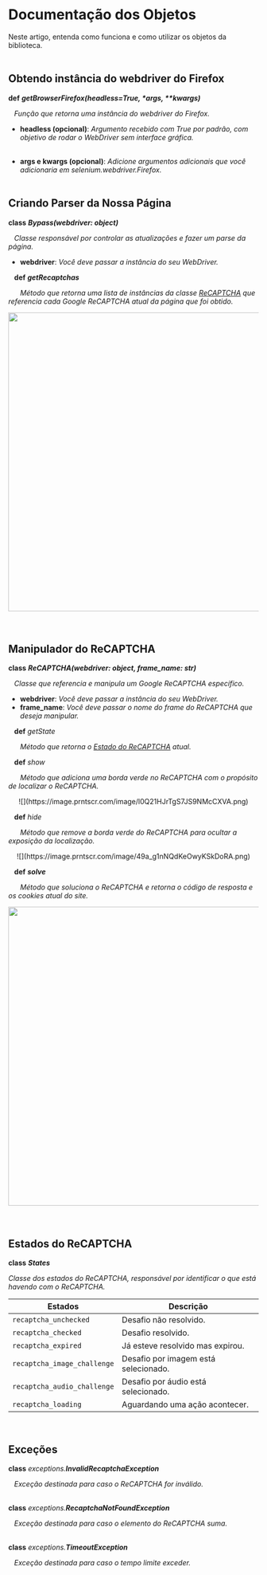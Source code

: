 <link rel="stylesheet" href="/index.css">

# Documentação dos Objetos
Neste artigo, entenda como funciona e como utilizar os objetos da biblioteca.
<br/><br/>

## Obtendo instância do webdriver do Firefox
**def** <span id="getBrowserFirefox">_**getBrowserFirefox(headless=True, \*args, \*\*kwargs)**_</span>

&nbsp;&nbsp;&nbsp;*Função que retorna uma instância do webdriver do
Firefox.*

* **headless (opcional)**: *Argumento recebido com True por padrão, com
objetivo de rodar o WebDriver sem interface gráfica.*<br/><br/>

* **args e kwargs (opcional)**: *Adicione argumentos adicionais que você
adicionaria em selenium.webdriver.Firefox.*
<br/><br/>


## Criando Parser da Nossa Página
**class** <span id="Bypass">_**Bypass(webdriver: object)**_</span>

&nbsp;&nbsp;&nbsp;*Classe responsável por controlar as atualizações e fazer um
parse da página.*

* **webdriver**: *Você deve passar a instância do seu WebDriver.*


&nbsp;&nbsp;&nbsp;**def** <span id="Bypass.getRecaptchas">_**getRecaptchas**_</span>

&nbsp;&nbsp;&nbsp;&nbsp;&nbsp;&nbsp;*Método que retorna uma lista de
instâncias da classe [ReCAPTCHA](#manipulador-do-recaptcha) que referencia
cada Google ReCAPTCHA atual da página que foi obtido.*

<center>
  <img
    src="https://image.prntscr.com/image/OD7_MY7uQtKc44RF5nvcqw.png"
    width="600"
  />
</center>
<br/><br/>


## Manipulador do ReCAPTCHA
**class** _**ReCAPTCHA(webdriver: object, frame_name: str)**_

&nbsp;&nbsp;&nbsp;*Classe que referencia e manipula um Google ReCAPTCHA específico.*

* **webdriver**: *Você deve passar a instância do seu WebDriver.*
* **frame_name**: *Você deve passar o nome do frame do ReCAPTCHA que deseja
manipular.*

&nbsp;&nbsp;&nbsp;**def** *getState*

&nbsp;&nbsp;&nbsp;&nbsp;&nbsp;&nbsp;*Método que retorna o
[Estado do ReCAPTCHA](#estados-do-recaptcha) atual.*

&nbsp;&nbsp;&nbsp;**def** *show*

&nbsp;&nbsp;&nbsp;&nbsp;&nbsp;&nbsp;*Método que adiciona uma borda verde no
ReCAPTCHA com o propósito de localizar o ReCAPTCHA.*
<center>
  ![](https://image.prntscr.com/image/l0Q21HJrTgS7JS9NMcCXVA.png)
</center>

&nbsp;&nbsp;&nbsp;**def** *hide*

&nbsp;&nbsp;&nbsp;&nbsp;&nbsp;&nbsp;*Método que remove a borda verde do
ReCAPTCHA para ocultar a exposição da localização.*
<center>
  ![](https://image.prntscr.com/image/49a_g1nNQdKeOwyKSkDoRA.png)
</center>

&nbsp;&nbsp;&nbsp;**def** <span id="ReCAPTCHA.solve">_**solve**_</span>

&nbsp;&nbsp;&nbsp;&nbsp;&nbsp;&nbsp;*Método que soluciona o ReCAPTCHA e retorna o código de resposta e os cookies atual do site.*
<center>
  <img
    src="https://image.prntscr.com/image/ogURVoIoQIu_SLJVJqvJEQ.png"
    width="600"
  />
</center>
<br/><br/>


## Estados do ReCAPTCHA
**class** _**States**_

*Classe dos estados do ReCAPTCHA, responsável por identificar
o que está havendo com o ReCAPTCHA.*

| Estados                     | Descrição                                |
|-----------------------------|------------------------------------------|
| `recaptcha_unchecked`       | Desafio não resolvido.                   |
| `recaptcha_checked`         | Desafio resolvido.                       |
| `recaptcha_expired`         | Já esteve resolvido mas expirou.         |
| `recaptcha_image_challenge` | Desafio por imagem está selecionado.     |
| `recaptcha_audio_challenge` | Desafio por áudio está selecionado.      |
| `recaptcha_loading`         | Aguardando uma ação acontecer.           |

<br/>

## Exceções
**class** _exceptions.**InvalidRecaptchaException**_

&nbsp;&nbsp;&nbsp;*Exceção destinada para caso o ReCAPTCHA for inválido.*
<br/><br/>

**class** _exceptions.**RecaptchaNotFoundException**_

&nbsp;&nbsp;&nbsp;*Exceção destinada para caso o elemento do ReCAPTCHA suma.*
<br/><br/>

**class** _exceptions.**TimeoutException**_

&nbsp;&nbsp;&nbsp;*Exceção destinada para caso o tempo limite exceder.*
